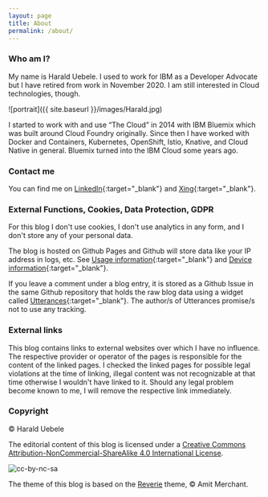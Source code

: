 ```yaml
---
layout: page
title: About
permalink: /about/
---
```


### Who am I?

My name is Harald Uebele. I used to work for IBM as a Developer Advocate but I have retired from work in November 2020. I am still interested in Cloud technologies, though.

![portrait]({{ site.baseurl }}/images/Harald.jpg)

I started to work with and use “The Cloud” in 2014 with IBM Bluemix which was built around Cloud Foundry originally. Since then I have worked with Docker and Containers, Kubernetes, OpenShift, Istio, Knative, and Cloud Native in general. Bluemix turned into the IBM Cloud some years ago.

### Contact me

You can find me on [LinkedIn](https://www.linkedin.com/in/harald-uebele-9ab3ba1a4){:target="_blank"} and [Xing](https://www.xing.com/profile/Harald_Uebele){:target="_blank"}. 

### External Functions, Cookies, Data Protection, GDPR

For this blog I don't use cookies, I don't use analytics in any form, and I don't store any of your personal data. 

The blog is hosted on Github Pages and Github will store data like your IP address in logs, etc. See [Usage information](https://docs.github.com/en/github/site-policy/github-privacy-statement#usage-information){:target="_blank"} and [Device information](https://docs.github.com/en/github/site-policy/github-privacy-statement#device-information){:target="_blank"}.  

<!--I use [Google Fonts](https://developers.google.com/fonts/faq#what_does_using_the_google_fonts_api_mean_for_the_privacy_of_my_users) and Google will most likely also log your IP address etc.-->

If you leave a comment under a blog entry, it is stored as a Github Issue in the same Github repository that holds the raw blog data using a widget called [Utterances](https://utteranc.es){:target="_blank"}. The author/s of Utterances promise/s not to use any tracking.

### External links

This blog contains links to external websites over which I have no influence. The respective provider or operator of the pages is responsible for the content of the linked pages. I checked the linked pages for possible legal violations at the time of linking, illegal content was not recognizable at that time otherwise I wouldn't have linked to it. Should any legal problem become known to me, I will remove the respective link immediately.

### Copyright

© Harald Uebele

The editorial content of this blog is licensed under a [Creative Commons Attribution-NonCommercial-ShareAlike 4.0 International License](http://creativecommons.org/licenses/by-nc-sa/4.0/).

![cc-by-nc-sa](https://i.creativecommons.org/l/by-nc-sa/4.0/88x31.png)

The theme of this blog is based on the [Reverie](https://github.com/amitmerchant1990/reverie) theme, © Amit Merchant.

